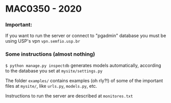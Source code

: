 # MAC0350 - 2020

### Important:
If you want to run the server or connect to "pgadmin" database you must be using USP's vpn ```vpn.semfio.usp.br```

### Some instructions (almost nothing)

```$ python manage.py inspectdb``` generates models automatically, according to the database you set at ```mysite/settings.py```

The folder ```examples/``` contains examples (oh rly?!) of some of the important files at ```mysite/```, like ```urls.py```, ```models.py```, etc.

Instructions to run the server are described at ```monitores.txt```
